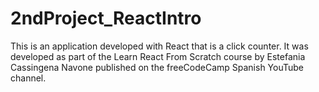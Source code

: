 # 2ndProject_ReactIntro
 This is an application developed with React that is a click counter. It was developed as part of the Learn React From Scratch course by Estefania Cassingena Navone published on the freeCodeCamp Spanish YouTube channel.
